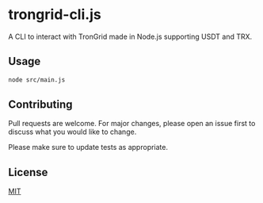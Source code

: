 # trongrid-cli.js

A CLI to interact with TronGrid made in Node.js supporting USDT and TRX.

## Usage

```sh
node src/main.js
```

## Contributing

Pull requests are welcome. For major changes, please open an issue first
to discuss what you would like to change.

Please make sure to update tests as appropriate.

## License

[MIT](https://choosealicense.com/licenses/mit/)
